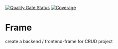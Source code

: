 
[![Quality Gate Status](https://sonarcloud.io/api/project_badges/measure?project=wodie99_Frame-backend&metric=alert_status)](https://sonarcloud.io/summary/new_code?id=wodie99_Frame-backend)
[![Coverage](https://sonarcloud.io/api/project_badges/measure?project=wodie99_Frame-backend&metric=coverage)](https://sonarcloud.io/summary/new_code?id=wodie99_Frame-backend)

# Frame

create a backend / frontend-frame for CRUD project
